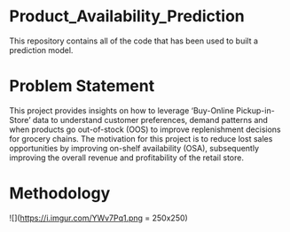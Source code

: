 # Product_Availability_Prediction

This repository contains all of the code that has been used to built a prediction model.

# Problem Statement

This project provides insights on how to leverage ‘Buy-Online Pickup-in-Store’ data to understand customer preferences, demand patterns and when products go out-of-stock (OOS) to improve replenishment decisions for grocery chains. The motivation for this project is to reduce lost sales opportunities by improving on-shelf availability (OSA), subsequently improving the overall revenue and profitability of the retail store.

# Methodology

![](https://i.imgur.com/YWv7Pq1.png = 250x250)
